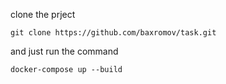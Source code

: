 clone the prject

```
git clone https://github.com/baxromov/task.git
```

and just run the command

```
docker-compose up --build
```
